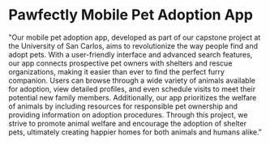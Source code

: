# Pawfectly Mobile Pet Adoption App
"Our mobile pet adoption app, developed as part of our capstone project at the University of San Carlos, aims to revolutionize the way people find and adopt pets. With a user-friendly interface and advanced search features, our app connects prospective pet owners with shelters and rescue organizations, making it easier than ever to find the perfect furry companion. Users can browse through a wide variety of animals available for adoption, view detailed profiles, and even schedule visits to meet their potential new family members. Additionally, our app prioritizes the welfare of animals by including resources for responsible pet ownership and providing information on adoption procedures. Through this project, we strive to promote animal welfare and encourage the adoption of shelter pets, ultimately creating happier homes for both animals and humans alike."
